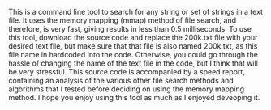 This is a command line tool to search for any string or set of strings in a text file. It uses the memory mapping (mmap) method of file search, and therefore, is very fast, giving results in less than 0.5 milliseconds.
To use this tool, download the source code and replace the 200k.txt file with your desired text file, but make sure that that file is also named 200k.txt, as this file name in hardcoded into the code. Otherwise, you could go through the hassle of changing the name of the text file in the code, but I think that will be very stressful.
This source code is accompanied by a speed report, containing an analysis of the various other file search methods and algorithms that I tested before deciding on using the memory mapping method.
I hope you enjoy using this tool as much as I enjoyed deveoping it.
